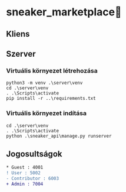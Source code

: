 # sneaker_marketplace👟

## Kliens

## Szerver

### Virtuális környezet létrehozása

```console
python3 -m venv .\server\venv
cd .\server\venv
. .\Scripts\activate
pip install -r ..\requirements.txt
```

### Virtuális környezet indítása

```console
cd .\server\venv
. .\Scripts\activate
python .\sneaker_api\manage.py runserver
```

## Jogosultságok

```diff
* Guest : 4001
! User : 5002
- Contributor : 6003
+ Admin : 7004
```

